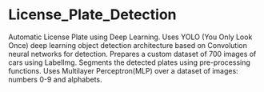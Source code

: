 # License_Plate_Detection

Automatic License Plate using Deep Learning.
Uses YOLO (You Only Look Once) deep learning object detection architecture based on Convolution neural networks for detection.
Prepares a custom dataset of 700 images of cars using LabelImg.
Segments the detected plates using pre-processing functions.
Uses Multilayer Perceptron(MLP) over a dataset of images: numbers 0-9 and alphabets.
